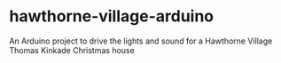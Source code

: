 # hawthorne-village-arduino
An Arduino project to drive the lights and sound for a Hawthorne Village Thomas Kinkade Christmas house
